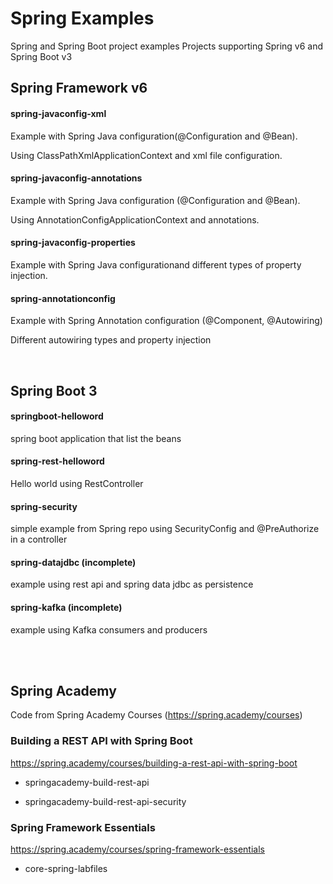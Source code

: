 # Spring Examples
Spring and Spring Boot project examples
Projects supporting Spring v6 and Spring Boot v3


## Spring Framework v6

#### spring-javaconfig-xml

Example with Spring Java configuration(@Configuration and @Bean).

Using ClassPathXmlApplicationContext and xml file configuration.

#### spring-javaconfig-annotations
Example with Spring Java configuration (@Configuration and @Bean).

Using AnnotationConfigApplicationContext and annotations.

#### spring-javaconfig-properties
Example with Spring Java configurationand different types of property injection.

#### spring-annotationconfig
Example with Spring Annotation configuration (@Component, @Autowiring)

Different autowiring types and property injection


<br/>

## Spring Boot 3

#### springboot-helloword
spring boot application that list the beans

#### spring-rest-helloword
Hello world using RestController

#### spring-security
simple example from Spring repo using SecurityConfig and @PreAuthorize in a controller

#### spring-datajdbc (incomplete)
example using rest api and spring data jdbc as persistence

#### spring-kafka (incomplete)

example using Kafka consumers and producers

<br/>
<br/>

## Spring Academy
Code from Spring Academy Courses (https://spring.academy/courses)

### Building a REST API with Spring Boot
https://spring.academy/courses/building-a-rest-api-with-spring-boot

- springacademy-build-rest-api

- springacademy-build-rest-api-security



### Spring Framework Essentials

https://spring.academy/courses/spring-framework-essentials

- core-spring-labfiles
